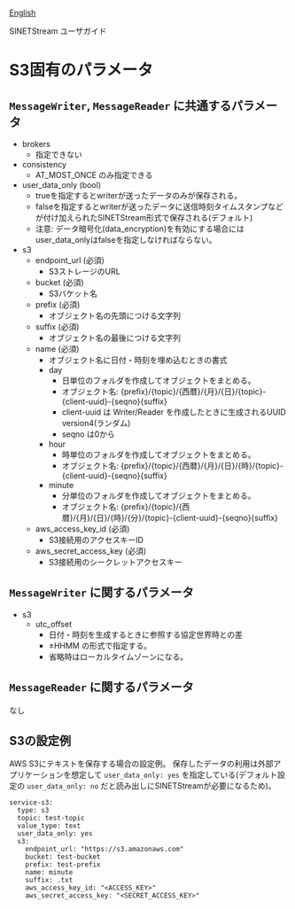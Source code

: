 <!--
Copyright (C) 2022 National Institute of Informatics

Licensed to the Apache Software Foundation (ASF) under one
or more contributor license agreements.  See the NOTICE file
distributed with this work for additional information
regarding copyright ownership.  The ASF licenses this file
to you under the Apache License, Version 2.0 (the
"License"); you may not use this file except in compliance
with the License.  You may obtain a copy of the License at

  http://www.apache.org/licenses/LICENSE-2.0

Unless required by applicable law or agreed to in writing,
software distributed under the License is distributed on an
"AS IS" BASIS, WITHOUT WARRANTIES OR CONDITIONS OF ANY
KIND, either express or implied.  See the License for the
specific language governing permissions and limitations
under the License.
-->

[English](https://translate.google.com/translate?hl=en&sl=ja&tl=en&u=https://nii-gakunin-cloud.github.io/sinetstream/docs/userguide/config-s3.html "google translate")

SINETStream ユーザガイド

# S3固有のパラメータ

## `MessageWriter`, `MessageReader` に共通するパラメータ

* brokers
    * 指定できない
* consistency
    * AT_MOST_ONCE のみ指定できる
* user_data_only (bool)
    * trueを指定するとwriterが送ったデータのみが保存される。
    * falseを指定するとwriterが送ったデータに送信時刻タイムスタンプなどが付け加えられたSINETStream形式で保存される(デフォルト)
    * 注意: データ暗号化(data_encryption)を有効にする場合にはuser_data_onlyはfalseを指定しなければならない。
* s3
    * endpoint_url (必須)
        * S3ストレージのURL
    * bucket (必須)
        * S3バケット名
    * prefix (必須)
        * オブジェクト名の先頭につける文字列
    * suffix (必須)
        * オブジェクト名の最後につける文字列
    * name (必須)
        * オブジェクト名に日付・時刻を埋め込むときの書式
        * day
            * 日単位のフォルダを作成してオブジェクトをまとめる。
            * オブジェクト名: {prefix}/{topic}/{西暦}/{月}/{日}/{topic}-{client-uuid}-{seqno}{suffix}
            * client-uuid は Writer/Reader を作成したときに生成されるUUID version4(ランダム)
            * seqno は0から
        * hour
            * 時単位のフォルダを作成してオブジェクトをまとめる。
            * オブジェクト名: {prefix}/{topic}/{西暦}/{月}/{日}/{時}/{topic}-{client-uuid}-{seqno}{suffix}
        * minute
            * 分単位のフォルダを作成してオブジェクトをまとめる。
            * オブジェクト名: {prefix}/{topic}/{西暦}/{月}/{日}/{時}/{分}/{topic}-{client-uuid}-{seqno}{suffix}
    * aws_access_key_id (必須)
        * S3接続用のアクセスキーID
    * aws_secret_access_key (必須)
        * S3接続用のシークレットアクセスキー

## `MessageWriter` に関するパラメータ

* s3
    * utc_offset
        * 日付・時刻を生成するときに参照する協定世界時との差
        * ±HHMM の形式で指定する。
        * 省略時はローカルタイムゾーンになる。

## `MessageReader` に関するパラメータ

なし

## S3の設定例

AWS S3にテキストを保存する場合の設定例。
保存したデータの利用は外部アプリケーションを想定して
`user_data_only: yes`
を指定している(デフォルト設定の `user_data_only: no` だと読み出しにSINETStreamが必要になるため)。

```
service-s3:
  type: s3
  topic: test-topic
  value_type: text
  user_data_only: yes
  s3:
    endpoint_url: "https://s3.amazonaws.com"
    bucket: test-bucket
    prefix: test-prefix
    name: minute
    suffix: .txt
    aws_access_key_id: "<ACCESS_KEY>"
    aws_secret_access_key: "<SECRET_ACCESS_KEY>"
```


